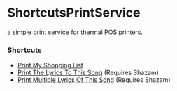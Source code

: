 # ShortcutsPrintService
a simple print service for thermal POS printers.

### Shortcuts
- [Print My Shopping List](https://www.icloud.com/shortcuts/d9cff80cc69744b185fa12f2256f362f)
- [Print The Lyrics To This Song](https://www.icloud.com/shortcuts/e4a20991dea44677bbd4e59e991946be) (Requires Shazam)
- [Print Multiple Lyrics Of This Song](https://www.icloud.com/shortcuts/52670a95db4848959841a2368d93c7b4) (Requires Shazam)
